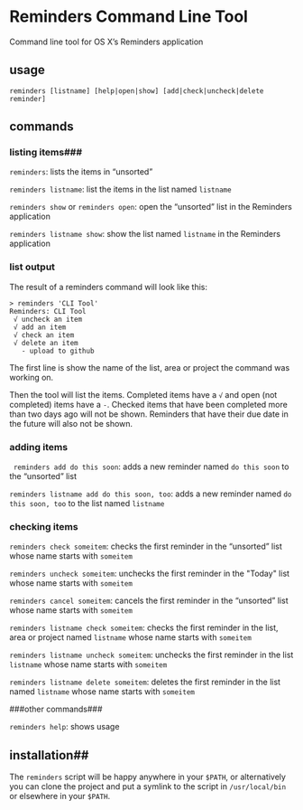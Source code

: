 # Reminders Command Line Tool #

Command line tool for OS X’s Reminders application

## usage ##

```
reminders [listname] [help|open|show] [add|check|uncheck|delete reminder]
```

## commands ##

### listing items###

` reminders `: lists the items in “unsorted”

`reminders listname`: list the items in the list named `listname`

`reminders show` or `reminders open`: open the “unsorted” list in the Reminders application

`reminders listname show`: show the list named `listname` in the Reminders application

### list output ###
The result of a reminders command will look like this:

```
> reminders 'CLI Tool'
Reminders: CLI Tool
 √ uncheck an item
 √ add an item
 √ check an item
 √ delete an item
   - upload to github
```

The first line is show the name of the list, area or project the command was working on.

Then the tool will list the items. Completed items have a `√` and open (not completed) items have a `-`. Checked items that have been completed more than two days ago will not be shown. Reminders that have their due date in the future will also not be shown.


### adding items ###

` reminders add do this soon`: adds a new reminder named `do this soon` to the “unsorted” list

`reminders listname add do this soon, too`: adds a new reminder named `do this soon, too` to the list named `listname`

### checking items ###

`reminders check someitem`: checks the first reminder in the “unsorted” list whose name starts with `someitem`

`reminders uncheck someitem`: unchecks the first reminder in the "Today" list whose name starts with `someitem`

`reminders cancel someitem`: cancels the first reminder in the “unsorted” list whose name starts with `someitem`

`reminders listname check someitem`: checks the first reminder in the list, area or project named `listname` whose name starts with `someitem`

`reminders listname uncheck someitem`: unchecks the first reminder in the list `listname` whose name starts with `someitem`

`reminders listname delete someitem`: deletes the first reminder in the list named `listname` whose name starts with `someitem`

###other commands###

`reminders help`: shows usage

## installation##
The `reminders` script will be happy anywhere in your `$PATH`, or alternatively you can clone the project and put a symlink to the script in `/usr/local/bin` or elsewhere in your `$PATH`.

